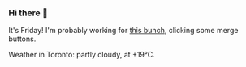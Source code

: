 ### Hi there :wave:

It's Friday! I'm probably working for [this bunch](https://github.com/kohofinancial), clicking some merge buttons.

Weather in Toronto: partly cloudy, at +19°C.
